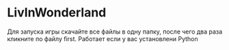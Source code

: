 # LivInWonderland

Для запуска игры скачайте все файлы в одну папку, после чего два раза кликните по файлу first.
Работает если у вас установлени Python
